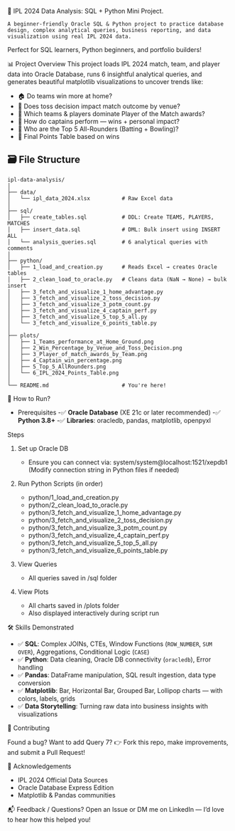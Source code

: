 🏏 IPL 2024 Data Analysis: SQL + Python Mini Project.

	A beginner-friendly Oracle SQL & Python project to practice database design, complex analytical queries, business reporting, and data visualization using real IPL 2024 data. 

Perfect for SQL learners, Python beginners, and portfolio builders!

📊 Project Overview
This project loads IPL 2024 match, team, and player data into Oracle Database, runs 6 insightful analytical queries, and generates beautiful matplotlib visualizations to uncover trends like:

- 🏠 Do teams win more at home?
- 🎯 Does toss decision impact match outcome by venue?
- 🌟 Which teams & players dominate Player of the Match awards?
- 👑 How do captains perform — wins + personal impact?
- 💪 Who are the Top 5 All-Rounders (Batting + Bowling)?
- 🥇 Final Points Table based on wins

## 🗃️ File Structure

```
ipl-data-analysis/
│
├── data/
│   └── ipl_data_2024.xlsx          # Raw Excel data
│
├── sql/
│   ├── create_tables.sql           # DDL: Create TEAMS, PLAYERS, MATCHES
│   ├── insert_data.sql             # DML: Bulk insert using INSERT ALL
│   └── analysis_queries.sql        # 6 analytical queries with comments
│
├── python/
│   ├── 1_load_and_creation.py      # Reads Excel → creates Oracle tables
│   ├── 2_clean_load_to_oracle.py   # Cleans data (NaN → None) → bulk insert
│   ├── 3_fetch_and_visualize_1_home_advantage.py
│   ├── 3_fetch_and_visualize_2_toss_decision.py
│   ├── 3_fetch_and_visualize_3_potm_count.py
│   ├── 3_fetch_and_visualize_4_captain_perf.py
│   ├── 3_fetch_and_visualize_5_top_5_all.py
│   └── 3_fetch_and_visualize_6_points_table.py
│
├── plots/
│   ├── 1_Teams_performance_at_Home_Ground.png
│   ├── 2_Win_Percentage_by_Venue_and_Toss_Decision.png
│   ├── 3_Player_of_match_awards_by_Team.png
│   ├── 4_Captain_win_percentage.png
│   ├── 5_Top_5_AllRounders.png
│   └── 6_IPL_2024_Points_Table.png
│
└── README.md                       # You're here!
```

🚀 How to Run?
- Prerequisites
-✅ **Oracle Database** (XE 21c or later recommended)
-✅ **Python 3.8+**
-✅ **Libraries**: oracledb, pandas, matplotlib, openpyxl

Steps
1. Set up Oracle DB
	- Ensure you can connect via: system/system@localhost:1521/xepdb1
	  (Modify connection string in Python files if needed)

2. Run Python Scripts (in order)
	- python/1_load_and_creation.py
	- python/2_clean_load_to_oracle.py
	- python/3_fetch_and_visualize_1_home_advantage.py
	- python/3_fetch_and_visualize_2_toss_decision.py
	- python/3_fetch_and_visualize_3_potm_count.py
	- python/3_fetch_and_visualize_4_captain_perf.py
	- python/3_fetch_and_visualize_5_top_5_all.py
	- python/3_fetch_and_visualize_6_points_table.py

3. View Queries
	- All queries saved in /sql folder

4. View Plots
	- All charts saved in /plots folder
	- Also displayed interactively during script run

🛠️ Skills Demonstrated

- ✅ **SQL**: Complex JOINs, CTEs, Window Functions (`ROW_NUMBER`, `SUM OVER`), Aggregations, Conditional Logic (`CASE`)
- ✅ **Python**: Data cleaning, Oracle DB connectivity (`oracledb`), Error handling
- ✅ **Pandas**: DataFrame manipulation, SQL result ingestion, data type conversion
- ✅ **Matplotlib**: Bar, Horizontal Bar, Grouped Bar, Lollipop charts — with colors, labels, grids
- ✅ **Data Storytelling**: Turning raw data into business insights with visualizations

🤝 Contributing

Found a bug? Want to add Query 7?
👉 Fork this repo, make improvements, and submit a Pull Request!

🙌 Acknowledgements

- IPL 2024 Official Data Sources
- Oracle Database Express Edition
- Matplotlib & Pandas communities

📬 Feedback / Questions?
	Open an Issue or DM me on LinkedIn — I’d love to hear how this helped you!








